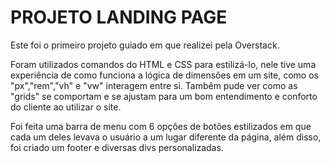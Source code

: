 <b><h1>PROJETO LANDING PAGE</h1></b>

<p>Este foi o primeiro projeto guiado em que realizei pela Overstack.</p>

<p>Foram utilizados comandos do HTML e CSS para estilizá-lo, nele tive uma experiência de como funciona a lógica de dimensões em um site, como os "px","rem","vh" e "vw" interagem entre si.
Tambêm pude ver como as "grids" se comportam e se ajustam para um bom entendimento e conforto do cliente ao utilizar o site.</p>

<p>Foi feita uma barra de menu com 6 opções de botões estilizados em que cada um deles levava o usuário a um lugar diferente da página, além disso, foi criado um footer e diversas divs personalizadas.</p>
